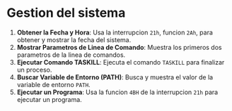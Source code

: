 # Gestion del sistema

1. **Obtener la Fecha y Hora**: Usa la interrupcion `21h`, funcion `2Ah`, para obtener y mostrar la fecha del sistema.
2. **Mostrar Parametros de Linea de Comando**: Muestra los primeros dos parametros de la linea de comandos.
3. **Ejecutar Comando TASKILL**: Ejecuta el comando `TASKILL` para finalizar un proceso.
4. **Buscar Variable de Entorno (PATH)**: Busca y muestra el valor de la variable de entorno `PATH`.
5. **Ejecutar un Programa**: Usa la funcion `4BH` de la interrupcion `21h` para ejecutar un programa.
